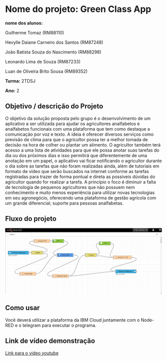 # Nome do projeto: Green Class App

**nome dos alunos:**

Guilherme Tomaz (RM88110)

Hevylle Daiane Carneiro dos Santos (RM87248)

João Batista Souza do Nascimento (RM88298)

Leonardo Lima de Souza (RM87233)

Luan de Oliveira Brito Sousa (RM89352)

**Turma:** 2TDSJ

**Ano:** 2

## Objetivo / descrição do Projeto

O objetivo da solução proposta pelo grupo é o desenvolvimento de um aplicativo a ser utilizada para ajudar os agricultores analfabetos e analfabetos funcionais com uma plataforma que tem como destaque a comunicação por voz e texto. A ideia é oferecer diversos serviços como previsão de clima para que o agricultor possa ter a melhor tomada de decisão na hora de colher ou plantar um  alimento. O agricultor também terá acesso a uma lista de atividades para que ele possa anotar suas tarefas do dia ou dos próximos dias e isso permitirá que diferentemente de uma anotação em um papel,  o aplicativo vai ficar notificando o agricultor durante o dia sobre as tarefas que não foram realizadas ainda, além de tutoriais em formato de vídeo que serão buscados na internet conforme as tarefas registradas para trazer de forma pontual e direta as possíveis dúvidas do agricultor quando for realizar a tarefa. A princípio o foco é diminuir a falta de tecnologia de pequenos agricultores que não possuem nem conhecimento e muito menos experiência para utilizar novas tecnologias em seu agronegócio, oferecendo uma plataforma de gestão agrícola com um grande diferencial; suporte para pessoas analfabetas.

## Fluxo do projeto

<img src="/imagem.png" width="550">

## Como usar 

Você deverá utilizar a plataforma da IBM Cloud juntamente com o Node-RED e o telegram para executar o programa.

## Link de vídeo demonstração

[Link para o video youtube](https://youtu.be/Dd42nAaDjmY)
